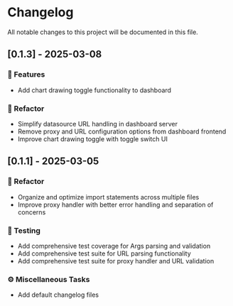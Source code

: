 # Changelog

All notable changes to this project will be documented in this file.

## [0.1.3] - 2025-03-08

### 🚀 Features

- Add chart drawing toggle functionality to dashboard

### 🚜 Refactor

- Simplify datasource URL handling in dashboard server
- Remove proxy and URL configuration options from dashboard frontend
- Improve chart drawing toggle with toggle switch UI

## [0.1.1] - 2025-03-05

### 🚜 Refactor

- Organize and optimize import statements across multiple files
- Improve proxy handler with better error handling and separation of concerns

### 🧪 Testing

- Add comprehensive test coverage for Args parsing and validation
- Add comprehensive test suite for URL parsing functionality
- Add comprehensive test suite for proxy handler and URL validation

### ⚙️ Miscellaneous Tasks

- Add default changelog files
